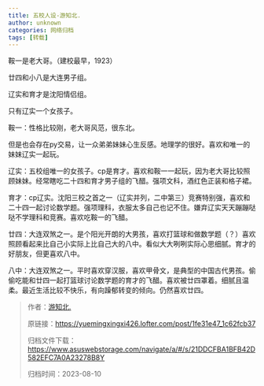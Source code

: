 ```yaml
---
title: 五校人设-游知北.
author: unknown
categories: 网络归档
tags: [转载]
---
```


鞍一是老大哥。（建校最早，1923）

廿四和小八是大连男子组。

辽实和育才是沈阳情侣组。

只有辽实一个女孩子。

鞍一：性格比较刚，老大哥风范，很东北。

但是也会存在py交易，让一众弟弟妹妹心生反感。地理学的很好。喜欢和唯一的妹妹辽实一起玩。

辽实：五校组唯一的女孩子。cp是育才。喜欢和鞍一一起玩，因为老大哥比较照顾妹妹。经常瞎吃二十四和育才男子组的飞醋。强项文科，酒红色正装和格子裙。

育才：cp辽实。沈阳三校之首之一（辽实并列，二中第三）竞赛特别强，喜欢和二十四一起讨论数学题。强项理科，衣服太多自己也记不住。嫌弃辽实天天蹦蹦哒哒不学理科和竞赛。喜欢吃鞍一的飞醋。

廿四：大连双煞之一。是个阳光开朗的大男孩，喜欢打篮球和做数学题（？）喜欢照顾看起来比自己小实际上比自己大的八中。看似大大咧咧实际心思细腻。育才的好朋友，但更喜欢八中。

八中：大连双煞之一。平时喜欢穿汉服，喜欢甲骨文，是典型的中国古代男孩。偷偷吃能和廿四一起打篮球讨论数学题的育才的飞醋。喜欢被廿四罩着。细腻且温柔。最近生活比较不快乐，有向躁郁转变的倾向。仍然喜欢廿四。

> 作者：[游知北.](https://yuemingxingxi426.lofter.com/)
>
> 原链接：https://yuemingxingxi426.lofter.com/post/1fe31e47_1c62fcb37
>
> 归档文件下载：https://www.asuswebstorage.com/navigate/a/#/s/21DDCFBA1BFB42D582EFC7A0A23278B8Y
>
> 归档时间：2023-08-10